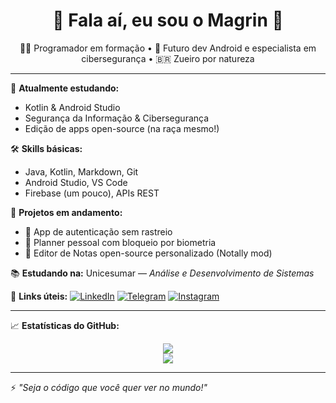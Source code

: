 <h1 align="center">👾 Fala aí, eu sou o Magrin 👾</h1>
<p align="center">
  👨‍💻 Programador em formação • 🚀 Futuro dev Android e especialista em cibersegurança • 🇧🇷 Zueiro por natureza
</p>

---

🧠 **Atualmente estudando:**
- Kotlin & Android Studio
- Segurança da Informação & Cibersegurança
- Edição de apps open-source (na raça mesmo!)

🛠️ **Skills básicas:**
- Java, Kotlin, Markdown, Git
- Android Studio, VS Code
- Firebase (um pouco), APIs REST

📱 **Projetos em andamento:**
- 🔐 App de autenticação sem rastreio
- 📅 Planner pessoal com bloqueio por biometria
- 📲 Editor de Notas open-source personalizado (Notally mod)

📚 **Estudando na:** Unicesumar — *Análise e Desenvolvimento de Sistemas*

🔗 **Links úteis:**
[![LinkedIn](https://img.shields.io/badge/-LinkedIn-0A66C2?style=flat&logo=linkedin&logoColor=white)](https://linkedin.com/in/marcelo-paiva-ti)
[![Telegram](https://img.shields.io/badge/-Telegram-2CA5E0?style=flat&logo=telegram&logoColor=white)](https://t.me/@MagrinGeek)
[![Instagram](https://img.shields.io/badge/-Instagram-E4405F?style=flat&logo=instagram&logoColor=white)](https://instagram.com/@marcelophotohobbie)

---

📈 **Estatísticas do GitHub:**

<p align="center">
  <img src="https://github-readme-stats.vercel.app/api?username=SEU-USUARIO&show_icons=true&theme=tokyonight&count_private=true" />
  <br/>
  <img src="https://github-readme-stats.vercel.app/api/top-langs/?username=SEU-USUARIO&layout=compact&theme=tokyonight" />
</p>

---

⚡ *"Seja o código que você quer ver no mundo!"*
